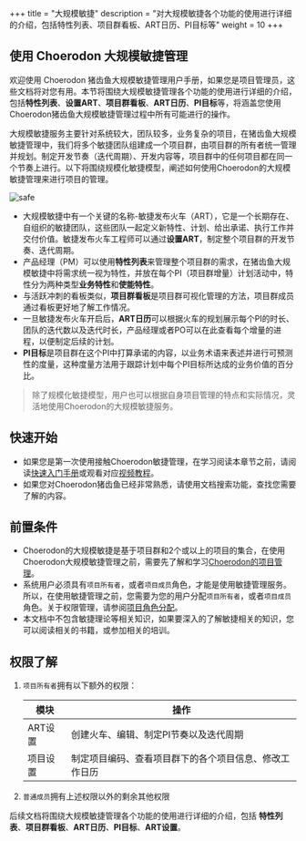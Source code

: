 ﻿+++
title = "大规模敏捷"
description = "对大规模敏捷各个功能的使用进行详细的介绍，包括特性列表、项目群看板、ART日历、PI目标等"
weight = 10
+++

## 使用 Choerodon 大规模敏捷管理

欢迎使用 Choerodon 猪齿鱼大规模敏捷管理用户手册，如果您是项目管理员，这些文档将对您有用。本节将围绕大规模敏捷管理各个功能的使用进行详细的介绍，包括**特性列表**、**设置ART**、**项目群看板**、**ART日历**、**PI目标**等，将涵盖您使用Choerodon猪齿鱼大规模敏捷管理过程中所有可能进行的操作。

大规模敏捷服务主要针对系统较大，团队较多，业务复杂的项目，在猪齿鱼大规模敏捷管理中，我们将多个敏捷团队组建成一个项目群，由项目群的所有者统一管理并规划。制定开发节奏（迭代周期）、开发内容等，项目群中的任何项目都在同一个节奏上进行。以下将围绕规模化敏捷模型，阐述如何使用Choerodon的大规模敏捷管理来进行项目的管理。

![](/docs/user-guide/safe/img/safe.jpg "safe")

- 大规模敏捷中有一个关键的名称-敏捷发布火车（ART），它是一个长期存在、自组织的敏捷团队，这些团队一起定义新特性、计划、给出承诺、执行工作并交付价值。敏捷发布火车工程师可以通过**设置ART**，制定整个项目群的开发节奏、迭代周期。
- 产品经理（PM）可以使用**特性列表**来管理整个项目群的需求，在猪齿鱼大规模敏捷中将需求统一视为特性，并放在每个PI（项目群增量）计划活动中，特性分为两种类型**业务特性**和**使能特性**。
- 与活跃冲刺的看板类似，**项目群看板**是项目群可视化管理的方法，项目群成员通过看板更好地了解工作情况。
- 一旦敏捷发布火车开启后，**ART日历**可以根据火车的规划展示每个PI的时长、团队的迭代数以及迭代时长，产品经理或者PO可以在此查看每个增量的进程，以便制定后续的计划。
- **PI目标**是项目群在这个PI中打算承诺的内容，以业务术语来表述并进行可预测性的度量，这种度量方法用于跟踪计划中每个PI目标所达成的业务价值的百分比。



<blockquote class="note">
    除了规模化敏捷模型，用户也可以根据自身项目管理的特点和实际情况，灵活地使用Choerodon的大规模敏捷服务。
</blockquote>

## 快速开始

 - 如果您是第一次使用接触Choerodon敏捷管理，在学习阅读本章节之前，请阅读[快速入门手册](../../quick-start/)或观看对应[视频教程](../../quick-start/video-tutorial/)。
 - 如果您对Choerodon猪齿鱼已经非常熟悉，请使用文档搜索功能，查找您需要了解的内容。

## 前置条件

 - Choerodon的大规模敏捷是基于项目群和2个或以上的项目的集合，在使用Choerodon大规模敏捷管理之前，需要先了解和学习[Choerodon的项目管理](../../quick-start/admin/project)。
 - 系统用户必须具有`项目所有者`，或者`项目成员`角色，才能是使用敏捷管理服务。所以，在使用敏捷管理之前，您需要为您的用户分配`项目所有者`，或者`项目成员`角色。关于权限管理，请参阅[项目角色分配](.././system-configuration/project/role-assignment/)。
 - 本文档中不包含敏捷理论等相关知识，如果要深入的了解敏捷相关的知识，您可以阅读相关的书籍，或参加相关的培训。

## 权限了解
1. `项目所有者`拥有以下额外的权限：

    模块|操作
    |---|---|
    ART设置|创建火车、编辑、制定PI节奏以及迭代周期
    项目设置|制定项目编码、查看项目群下的各个项目信息、修改工作日历
    
2. `普通成员`拥有上述权限以外的剩余其他权限

后续文档将围绕大规模敏捷管理各个功能的使用进行详细的介绍，包括 **特性列表**、**项目群看板**、**ART日历**、**PI目标**、**ART设置**。

